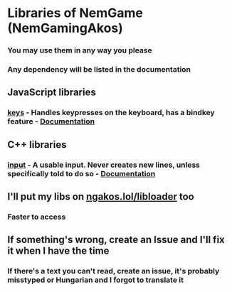 # Libraries of NemGame (NemGamingAkos)
### You may use them in any way you please
### Any dependency will be listed in the documentation
## JavaScript libraries
### [keys](libs/js/keys.js) - Handles keypresses on the keyboard, has a bindkey feature - [Documentation](documentation/js/keys.md)
## C++ libraries
### [input](libs/cpp/input.cpp) - A usable input. Never creates new lines, unless specifically told to do so - [Documentation](documentation/cpp/input.md)
## I'll put my libs on [ngakos.lol/libloader](https://www.ngakos.lol/libloader/) too
### Faster to access
## If something's wrong, create an Issue and I'll fix it when I have the time
### If there's a text you can't read, create an issue, it's probably misstyped or Hungarian and I forgot to translate it
